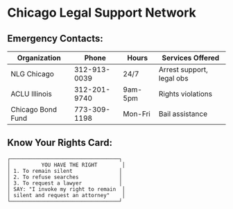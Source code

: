 # Chicago Legal Support Network

## Emergency Contacts:
| Organization          | Phone          | Hours       | Services Offered          |
|-----------------------|----------------|-------------|---------------------------|
| NLG Chicago           | 312-913-0039   | 24/7        | Arrest support, legal obs |
| ACLU Illinois         | 312-201-9740   | 9am-5pm     | Rights violations         |
| Chicago Bond Fund     | 773-309-1198   | Mon-Fri     | Bail assistance           |

## Know Your Rights Card:
```
┌───────────────────────────────────┐
│          YOU HAVE THE RIGHT        │
│ 1. To remain silent               │
│ 2. To refuse searches             │
│ 3. To request a lawyer            │
│ SAY: "I invoke my right to remain  │
│ silent and request an attorney"    │
└───────────────────────────────────┘
```
